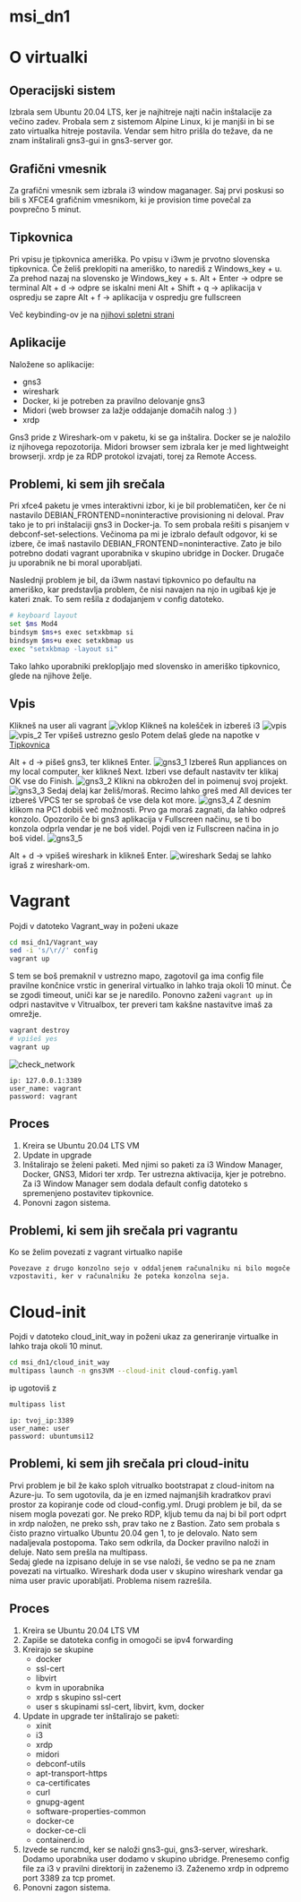 # msi_dn1

# O virtualki

## Operacijski sistem
Izbrala sem Ubuntu 20.04 LTS, ker je najhitreje najti način inštalacije za večino zadev. 
Probala sem z sistemom Alpine Linux, ki je manjši in bi se zato virtualka hitreje postavila. Vendar sem hitro prišla do težave, da ne znam inštalirali gns3-gui in gns3-server gor.

## Grafični vmesnik
Za grafični vmesnik sem izbrala i3 window maganager. Saj prvi poskusi so bili s XFCE4 grafičnim vmesnikom, ki je provision time povečal za povprečno 5 minut.

## Tipkovnica
Pri vpisu je tipkovnica ameriška.
Po vpisu v i3wm je prvotno slovenska tipkovnica. Če želiš preklopiti na ameriško, to narediš z Windows_key + u. Za prehod nazaj na slovensko je Windows_key + s.
Alt + Enter -> odpre se terminal 
Alt + d -> odpre se iskalni meni
Alt + Shift + q -> aplikacija v ospredju se zapre
Alt + f -> aplikacija v ospredju gre fullscreen

Več keybinding-ov je na [njihovi spletni strani](https://i3wm.org/docs/userguide.html#_default_keybindings)

## Aplikacije
Naložene so aplikacije:
- gns3
- wireshark
- Docker, ki je potreben za pravilno delovanje gns3
- Midori (web browser za lažje oddajanje domačih nalog :) )
- xrdp

Gns3 pride z Wireshark-om v paketu, ki se ga inštalira. Docker se je naložilo iz njihovega repozotorija. Midori browser sem izbrala ker je med lightweight browserji.
xrdp je za RDP protokol izvajati, torej za Remote Access.

## Problemi, ki sem jih srečala
Pri xfce4 paketu je vmes interaktivni izbor, ki je bil problematičen, ker če ni nastavilo DEBIAN_FRONTEND=noninteractive provisioning ni deloval. Prav tako je to pri inštalaciji gns3 in Docker-ja. To sem probala rešiti s pisanjem v debconf-set-selections. Večinoma pa mi je izbralo default odgovor, ki se izbere, če imaš nastavilo DEBIAN_FRONTEND=noninteractive. Zato je bilo potrebno dodati vagrant uporabnika v skupino ubridge in Docker. Drugače ju uporabnik ne bi moral uporabljati. 

Naslednji problem je bil, da i3wm nastavi tipkovnico po defaultu na ameriško, kar predstavlja problem, če nisi navajen na njo in ugibaš kje je kateri znak. To sem rešila z dodajanjem v config datoteko.
```bash
# keyboard layout
set $ms Mod4
bindsym $ms+s exec setxkbmap si
bindsym $ms+u exec setxkbmap us
exec "setxkbmap -layout si"
```
Tako lahko uporabniki preklopljajo med slovensko in ameriško tipkovnico, glede na njihove želje. 

## Vpis
Klikneš na user ali vagrant
![vklop](/images/vklop.png)
Klikneš na kolešček in izbereš i3
![vpis](/images/vpis.png)
![vpis_2](/images/vpis_2.png)
Ter vpišeš ustrezno geslo
Potem delaš glede na napotke v [Tipkovnica](#tipkovnica)

Alt + d -> pišeš gns3, ter klikneš Enter.
![gns3_1](/images/gns3_1.png)
Izbereš Run appliances on my local computer, ker klikneš Next. Izberi vse default nastavitv ter klikaj OK vse do Finish.
![gns3_2](/images/gns3_2.png)
Klikni na obkrožen del in poimenuj svoj projekt.
![gns3_3](/images/gns3_3.png)
Sedaj delaj kar želiš/moraš. Recimo lahko greš med All devices ter izbereš VPCS ter se sprobaš če vse dela kot more.
![gns3_4](/images/gns3_4.png)
Z desnim klikom na PC1 dobiš več možnosti. Prvo ga moraš zagnati, da lahko odpreš konzolo. Opozorilo če bi gns3 aplikacija v Fullscreen načinu, se ti bo konzola odprla vendar je ne boš videl. Pojdi ven iz Fullscreen načina in jo boš videl.
![gns3_5](/images/gns3_5.png)

Alt + d -> vpišeš wireshark in klikneš Enter.
![wireshark](/images/wireshark.png)
Sedaj se lahko igraš z wireshark-om.

# Vagrant
Pojdi v datoteko Vagrant_way in poženi ukaze 
```bash
cd msi_dn1/Vagrant_way
sed -i 's/\r//' config
vagrant up
```
S tem se boš premaknil v ustrezno mapo, zagotovil ga ima config file pravilne končnice vrstic in generiral virtualko in lahko traja okoli 10 minut. 
Če se zgodi timeout, uniči kar se je naredilo. Ponovno zaženi ```vagrant up``` in odpri nastavitve v Vitrualbox, ter preveri tam kakšne nastavitve imaš za omrežje.
```bash
vagrant destroy 
# vpišeš yes
vagrant up
```
![check_network](/images/network.png)

```
ip: 127.0.0.1:3389
user_name: vagrant
password: vagrant
```
## Proces
1. Kreira se Ubuntu 20.04 LTS VM
2. Update in upgrade 
3. Inštalirajo se želeni paketi. Med njimi so paketi za i3 Window Manager, Docker, GNS3, Midori ter xrdp. Ter ustrezna aktivacija, kjer je potrebno. Za i3 Window Manager sem dodala default config datoteko s spremenjeno postavitev tipkovnice.
5. Ponovni zagon sistema.

## Problemi, ki sem jih srečala pri vagrantu

Ko se želim povezati z vagrant virtualko napiše
```
Povezave z drugo konzolno sejo v oddaljenem računalniku ni bilo mogoče vzpostaviti, ker v računalniku že poteka konzolna seja.
```

# Cloud-init
Pojdi v datoteko cloud_init_way in poženi ukaz za generiranje virtualke in lahko traja okoli 10 minut.
```bash
cd msi_dn1/cloud_init_way
multipass launch -n gns3VM --cloud-init cloud-config.yaml
```
ip ugotoviš z 
```bash
multipass list
```

```
ip: tvoj_ip:3389
user_name: user
password: ubuntumsi12
```

## Problemi, ki sem jih srečala pri cloud-initu
Prvi problem je bil že kako sploh vitrualko bootstrapat z cloud-initom na Azure-ju. To sem ugotovila, da je en izmed najmanjših kradratkov pravi prostor za kopiranje code od cloud-config.yml.
Drugi problem je bil, da se nisem mogla povezati gor. Ne preko RDP, kljub temu da naj bi bil port odprt in xrdp naložen, ne preko ssh, prav tako ne z Bastion. Zato sem probala s čisto prazno virtualko Ubuntu 20.04 gen 1, to je delovalo. Nato sem nadaljevala postopoma. Tako sem odkrila, da Docker pravilno naloži in deluje. Nato sem prešla na multipass.  
Sedaj glede na izpisano deluje in se vse naloži, še vedno se pa ne znam povezati na virtualko.
Wireshark doda user v skupino wireshark vendar ga nima user pravic uporabljati. Problema nisem razrešila.

## Proces
1. Kreira se Ubuntu 20.04 LTS VM
2. Zapiše se datoteka config in omogoči se ipv4 forwarding 
3. Kreirajo se skupine 
    - docker
    - ssl-cert
    - libvirt
    - kvm
    in uporabnika
    - xrdp s skupino ssl-cert 
    - user s skupinami ssl-cert, libvirt, kvm, docker
4. Update in upgrade ter inštalirajo se paketi:
    - xinit
    - i3
    - xrdp
    - midori
    - debconf-utils
    - apt-transport-https 
    - ca-certificates 
    - curl 
    - gnupg-agent
    - software-properties-common
    - docker-ce
    - docker-ce-cli
    - containerd.io
5. Izvede se runcmd, ker se naloži gns3-gui, gns3-server, wireshark. Dodamo uporabnika user dodamo v skupino ubridge. Prenesemo config file za i3 v pravilni direktorij in zaženemo i3. Zaženemo xrdp in odpremo port 3389 za tcp promet. 
6. Ponovni zagon sistema.
